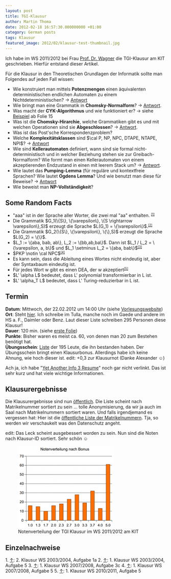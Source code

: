 ```yaml
---
layout: post
title: TGI-Klausur
author: Martin Thoma
date: 2012-02-18 16:57:30.000000000 +01:00
category: German posts
tags: Klausur
featured_image: 2012/02/klausur-test-thumbnail.jpg
---
```

<div class="info">Ich habe im WS 2011/2012 bei Frau <a href="http://i11www.iti.uni-karlsruhe.de/en/members/dorothea_wagner/index">Prof. Dr. Wagner</a> die TGI-Klausur am KIT geschrieben. Hierf&uuml;r entstand dieser Artikel.</div>

F&uuml;r die Klausur in den Theoretischen Grundlagen der Informatik sollte man Folgendes auf jeden Fall wissen:

<ul>
    <li>Wie konstruiert man mittels <strong>Potenzmengen</strong> einen &auml;quivalenten deterministischen endlichen Automaten zu einem Nichtdeterministischen? &rarr; <a href="../konstruktion-eines-deterministischen-endlichen-automaten-aus-einem-nicht-deterministischem/" title="Konstruktion eines deterministischen endlichen Automaten aus einem nicht-deterministischem">Antwort</a></li>
	<li>Wie bringt man eine Grammatik in <strong>Chomsky-Normalform</strong>? &rarr; <a href="../konstruktion-der-chomsky-normalform/" title="Konstruktion der Chomsky-Normalform">Antwort</a>.</li>
	<li>Was macht der <strong>CYK-Algorithmus</strong> und wie funktioniert er? &rarr; siehe <a href="http://i11www.iti.uni-karlsruhe.de/_media/teaching/winter2011/tgi/uebung7.pdf">Beispiel</a> ab Folie 15</li>
	<li>Was ist die <strong>Chomsky-Hirarchie</strong>, welche Grammatiken gibt es und mit welchen Operationen sind sie <strong>Abgeschlossen</strong>? &rarr; <a href="../sprachen-automaten-und-grammatiken/" title="Sprachen, Automaten und Grammatiken: Ein &Uuml;berblick">Antwort</a>.</li>
	<li>Was ist das Post'sche Korrespondenzproblem?</li>
	<li>Welche <strong>Komplexit&auml;tsklassen</strong> sind $\cal P, NP, NPC, DTAPE, NTAPE, NPI$? &rarr; <a href="../komplexitatsklassen-in-der-informatik-ein-uberblick/" title="Komplexit&auml;tsklassen in der Informatik: Ein &Uuml;berblick">Antwort</a></li>
	<li>Wie sind <strong>Kellerautomaten</strong> definiert, wann sind sie formal nicht-deterministisch und in welcher Beziehung stehen sie zur Greibach-Normalform? Wie formt man einen Kellerautomaten von einem akzeptierenden Endzustand in einen mit leerem Stack um? &rarr; <a href="../kellerautomat/" title="Kellerautomat">Antwort</a>.</li>
	<li>Wie lautet das <strong>Pumping-Lemma</strong> (f&uuml;r regul&auml;re und kontextfreie Sprachen? Wie lautet <strong>Ogdens Lemma</strong>? Und wie benutzt man diese f&uuml;r Beweise? &rarr; <a href="../pumping-lemma/" title="Eine Sprache ist nicht regul&auml;r &ndash; Beweis mit dem Pumping-Lemma">Antwort</a></li>
	<li>Wie beweist man <strong>NP-Vollst&auml;ndigkeit</strong>?</li>
</ul>

<h2>Some Random Facts</h2>
<ul>
	<li>"aaa" ist in der Sprache aller Worter, die zwei mal "aa" enthalten. <small><sup><a href="#ref1" name="anchor1">[1]</a></sup></small></li>
	<li>Die Grammatik $G_1(\{S\}, \{\varepsilon\}, \{S \rightarrow \varepsilon\},S)$ erzeugt die Sprache $L(G_1) = \{\varepsilon\}$.<small><sup><a href="#ref2" name="anchor2">[2]</a></sup></small></li>
	<li>Die Grammatik $G_2(\{S\}, \{\varepsilon\}, \{\},S)$ erzeugt die Sprache $L(G_2) = \{\}$.</li>
	<li>$L_1 := \{aba, bab, ab\}, L_2 := \{bb,ab,ba\}$. Dann ist
$L_1 / L_2 = \{\varepsilon, a, b\}$ und
$L_1 \setminus L_2 = \{aba, bab\}$<small><sup><a href="#ref3" name="anchor3">[3]</a></sup></small></li>
	<li>$PKP \notin \cal NPC$<small><sup><a href="#ref4" name="anchor4">[4]</a></sup></small></li>
	<li>Es kann sein, dass die Ableitung eines Wortes nicht eindeutig ist, aber der Syntaxbaum eindeutig ist.</li>
	<li>F&uuml;r jedes Wort w gibt es einen DEA, der w akzeptiert<small><sup><a href="#ref5" name="anchor5">[5]</a></sup></small></li>
	<li>$L' \alpha L$ bedeutet, dass L' polynomial transformierbar in L ist.</li>
	<li>$L' \alpha_T L$ bedeutet, dass L' Turing-reduzierbar in L ist.</li>

</ul>

<h2>Termin</h2>
<strong>Datum</strong>: Mittwoch, der 22.02.2012 um 14:00 Uhr (siehe <a href="http://i11www.iti.uni-karlsruhe.de/teaching/winter2011/tgi/index">Vorlesungswebsite</a>)<br/>
<strong>Ort</strong>: Steht <a href="http://i11www.iti.uni-karlsruhe.de/_media/teaching/winter2011/tgi/anmeldung.pdf">hier</a>. Ich schreibe im Tulla, manche noch im Gaede und andere im HS a. F., Daimler oder Benz. Laut dieser Liste schreiben 295 Personen diese Klausur!<br/>
<strong>Dauer</strong>: 120 min. (siehe <a href="http://i11www.iti.uni-karlsruhe.de/_media/teaching/winter2011/tgi/tgi1112-t1.pdf">erste Folie</a>)<br/>
<strong>Punkte</strong>: Bisher waren es meist ca. 60, von denen man 20 zum Bestehen ben&ouml;tigt hat.<br/>
<strong>&Uuml;bungsschein</strong>: <a href="http://i11www.iti.uni-karlsruhe.de/_media/teaching/winter2011/tgi/scheine.pdf">Liste</a> der 195 Leute, die ihn bestanden haben. Der &Uuml;bungsschein bringt einen Klausurbonus. Allerdings habe ich keine Ahnung, wie hoch dieser ist.
edit: +0,3 zur Klausurnot (Danke Alexander ☺)<br/>

Ach ja, ich habe "<a href="http://info.php-4.info/attachment.php?attachmentid=260&sid=dcc186e19164016b828792ff3c04a046">Yet Another Info 3 Resume</a>" noch gar nicht verlinkt. Das ist sehr kurz und hat viele wichtige Informationen.

<h2>Klausurergebnisse</h2>
Die Klausurergebnisse sind nun <a href="http://i11www.iti.uni-karlsruhe.de/_media/teaching/winter2011/tgi/notenhk.pdf">&ouml;ffentlich</a>. Die Liste scheint nach Matrikelnummer sortiert zu sein ... tolle Anonymisierung, da wir ja auch im Saal nach Matrikelnummern sortiert waren. Und falls irgendjemand es vergessen hat: Hier ist die <a href="http://i11www.iti.uni-karlsruhe.de/_media/teaching/winter2011/tgi/anmeldung.pdf">&ouml;ffentliche Liste der Matrikelnummern</a>. Tja, so werden wir verschaukelt was den Datenschutz angeht.

edit: Das Leck scheint ausgebessert worden zu sein. Nun sind die Noten nach Klausur-ID sortiert. Sehr sch&ouml;n ☺

<figure class="aligncenter">
            <a href="../images/2012/02/tgi-notenverteilung-300x257.png"><img src="../images/2012/02/tgi-notenverteilung-300x257.png" alt="Notenverteilung der TGI Klausur im WS 2011/2012 am KIT" style="max-width:300px;max-height:257px" class="size-medium wp-image-18881"/></a>
            <figcaption class="text-center">Notenverteilung der TGI Klausur im WS 2011/2012 am KIT</figcaption>
        </figure>


<h2>Einzelnachweise</h2>
1. <a name="ref1" href="#anchor1">&uarr;</a>: 2. Klausur WS 2003/2004, Aufgabe 1a
2. <a name="ref2" href="#anchor2">&uarr;</a>: 1. Klausur WS 2003/2004, Aufgabe 5
3. <a name="ref3" href="#anchor3">&uarr;</a>: 1. Klausur WS 2007/2008, Aufgabe 3c
4. <a name="ref4" href="#anchor4">&uarr;</a>: 1. Klausur WS 2007/2008, Aufgabe 5
5. <a name="ref5" href="#anchor5">&uarr;</a>: 1. Klausur WS 2010/2011, Aufgabe 5
